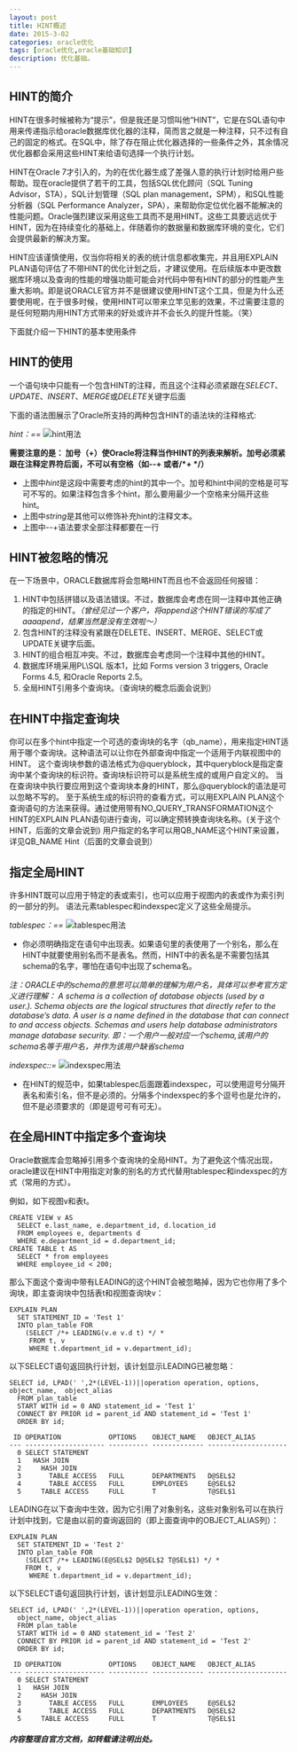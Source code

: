 ```yaml
---
layout: post
title: HINT概述
date: 2015-3-02
categories: oracle优化
tags: [oracle优化,oracle基础知识]
description: 优化基础。
---
```


## HINT的简介
HINT在很多时候被称为“提示”，但是我还是习惯叫他“HINT”，它是在SQL语句中用来传递指示给oracle数据库优化器的注释，简而言之就是一种注释，只不过有自己的固定的格式。在SQL中，除了存在阻止优化器选择的一些条件之外，其余情况优化器都会采用这些HINT来给语句选择一个执行计划。

HINT在Oracle 7才引入的，为的在优化器生成了差强人意的执行计划时给用户些帮助。现在oracle提供了若干的工具，包括SQL优化顾问（SQL Tuning Advisor，STA），SQL计划管理（SQL plan management，SPM），和SQL性能分析器（SQL Performance Analyzer，SPA），来帮助你定位优化器不能解决的性能问题。Oracle强烈建议采用这些工具而不是用HINT。这些工具要远远优于HINT，因为在持续变化的基础上，伴随着你的数据量和数据库环境的变化，它们会提供最新的解决方案。

HINT应该谨慎使用，仅当你将相关的表的统计信息都收集完，并且用EXPLAIN PLAN语句评估了不带HINT的优化计划之后，才建议使用。在后续版本中更改数据库环境以及查询的性能的增强功能可能会对代码中带有HINT的部分的性能产生重大影响。即是说ORACLE官方并不是很建议使用HINT这个工具，但是为什么还要使用呢，在于很多时候，使用HINT可以带来立竿见影的效果，不过需要注意的是任何短期内用HINT方式带来的好处或许并不会长久的提升性能。（笑）


下面就介绍一下HINT的基本使用条件
## HINT的使用
一个语句块中只能有一个包含HINT的注释，而且这个注释必须紧跟在*SELECT*、*UPDATE*、*INSERT*、*MERGE*或*DELETE*关键字后面

下面的语法图展示了Oracle所支持的两种包含HINT的语法块的注释格式:

*hint：==*
![hint用法](https://docs.oracle.com/cd/E11882_01/server.112/e41084/img/hint.gif)

**需要注意的是： 加号（+）使Oracle将注释当作HINT的列表来解析。加号必须紧跟在注释定界符后面，不可以有空格（如--+ 或者/\*+ \*/）**
- 上图中*hint*是这段中需要考虑的hint的其中一个。加号和hint中间的空格是可写可不写的。如果注释包含多个hint，那么要用最少一个空格来分隔开这些hint。
- 上图中*string*是其他可以修饰补充hint的注释文本。
- 上图中--+语法要求全部注释都要在一行

## HINT被忽略的情况
在一下场景中，ORACLE数据库将会忽略HINT而且也不会返回任何报错：
1. HINT中包括拼错以及语法错误。不过，数据库会考虑在同一注释中其他正确的指定的HINT。*（曾经见过一个客户，将append这个HINT错误的写成了aaaapend，结果当然是没有生效啦～）*
2. 包含HINT的注释没有紧跟在DELETE、INSERT、MERGE、SELECT或UPDATE关键字后面。
3. HINT的组合相互冲突。不过，数据库会考虑同一个注释中其他的HINT。
4. 数据库环境采用PL\SQL 版本1，比如 Forms version 3 triggers, Oracle Forms 4.5, 和Oracle Reports 2.5。
5. 全局HINT引用多个查询块。（查询块的概念后面会说到）

## 在HINT中指定查询块
你可以在多个hint中指定一个可选的查询块的名字（qb_name），用来指定HINT适用于哪个查询块。这种语法可以让你在外部查询中指定一个适用于内联视图中的HINT。
这个查询块参数的语法格式为@queryblock，其中queryblock是指定查询中某个查询块的标识符。查询块标识符可以是系统生成的或用户自定义的。 当在查询块中执行要应用到这个查询块本身的HINT，那么@queryblock的语法是可以忽略不写的。
至于系统生成的标识符的查看方式，可以用EXPLAIN PLAN这个查询语句的方法来获得。通过使用带有NO_QUERY_TRANSFORMATION这个HINT的EXPLAIN PLAN语句进行查询，可以确定预转换查询块名称。(关于这个HINT，后面的文章会说到)
用户指定的名字可以用QB_NAME这个HINT来设置，详见QB_NAME Hint（后面的文章会说到）

## 指定全局HINT
许多HINT既可以应用于特定的表或索引，也可以应用于视图内的表或作为索引列的一部分的列。 语法元素tablespec和indexspec定义了这些全局提示。

*tablespec：==*
![tablespec用法](https://docs.oracle.com/cd/E11882_01/server.112/e41084/img/tablespec.gif)

- 你必须明确指定在语句中出现表。如果语句里的表使用了一个别名，那么在HINT中就要使用别名而不是表名。然而，HINT中的表名是不需要包括其schema的名字，哪怕在语句中出现了schema名。

*注：ORACLE中的schema的意思可以简单的理解为用户名，具体可以参考官方定义进行理解：
A schema is a collection of database objects (used by a user.). 
Schema objects are the logical structures that directly refer to the database’s data.
A user is a name defined in the database that can connect to and access objects.
Schemas and users help database administrators manage database security.
即：一个用户一般对应一个schema,该用户的schema名等于用户名，并作为该用户缺省schema*

*indexspec::=*
![indexspec用法](https://docs.oracle.com/cd/E11882_01/server.112/e41084/img/indexspec.gif)
- 在HINT的规范中，如果tablespec后面跟着indexspec，可以使用逗号分隔开表名和索引名，但不是必须的。分隔多个indexspec的多个逗号也是允许的，但不是必须要求的（即是逗号可有可无）。

## 在全局HINT中指定多个查询块
Oracle数据库会忽略掉引用多个查询块的全局HINT。为了避免这个情况出现，oracle建议在HINT中用指定对象的别名的方式代替用tablespec和indexspec的方式（常用的方式）。

例如，如下视图v和表t。

    CREATE VIEW v AS
      SELECT e.last_name, e.department_id, d.location_id
      FROM employees e, departments d
      WHERE e.department_id = d.department_id;
    CREATE TABLE t AS
      SELECT * from employees
      WHERE employee_id < 200;

那么下面这个查询中带有LEADING的这个HINT会被忽略掉，因为它也你用了多个询块，即主查询块中包括表t和视图查询块v：

    EXPLAIN PLAN
      SET STATEMENT_ID = 'Test 1'
      INTO plan_table FOR
        (SELECT /*+ LEADING(v.e v.d t) */ *
         FROM t, v
         WHERE t.department_id = v.department_id);

以下SELECT语句返回执行计划，该计划显示LEADING已被忽略：

    SELECT id, LPAD(' ',2*(LEVEL-1))||operation operation, options, object_name,  object_alias
      FROM plan_table
      START WITH id = 0 AND statement_id = 'Test 1'
      CONNECT BY PRIOR id = parent_id AND statement_id = 'Test 1'
      ORDER BY id;

     ID OPERATION            OPTIONS    OBJECT_NAME   OBJECT_ALIAS
    --- -------------------- ---------- ------------- --------------------
      0 SELECT STATEMENT
      1   HASH JOIN
      2     HASH JOIN
      3       TABLE ACCESS   FULL       DEPARTMENTS   D@SEL$2
      4       TABLE ACCESS   FULL       EMPLOYEES     E@SEL$2
      5     TABLE ACCESS     FULL       T             T@SEL$1

LEADING在以下查询中生效，因为它引用了对象别名，这些对象别名可以在执行计划中找到，它是由以前的查询返回的（即上面查询中的OBJECT_ALIAS列）：

    EXPLAIN PLAN
      SET STATEMENT_ID = 'Test 2'
      INTO plan_table FOR
        (SELECT /*+ LEADING(E@SEL$2 D@SEL$2 T@SEL$1) */ *
        FROM t, v
         WHERE t.department_id = v.department_id);

以下SELECT语句返回执行计划，该计划显示LEADING生效：

    SELECT id, LPAD(' ',2*(LEVEL-1))||operation operation, options,
      object_name, object_alias
      FROM plan_table
      START WITH id = 0 AND statement_id = 'Test 2'
      CONNECT BY PRIOR id = parent_id AND statement_id = 'Test 2'
      ORDER BY id;

     ID OPERATION            OPTIONS    OBJECT_NAME   OBJECT_ALIAS
    --- -------------------- ---------- ------------- --------------------
      0 SELECT STATEMENT
      1   HASH JOIN
      2     HASH JOIN
      3       TABLE ACCESS   FULL       EMPLOYEES     E@SEL$2
      4       TABLE ACCESS   FULL       DEPARTMENTS   D@SEL$2
      5     TABLE ACCESS     FULL       T             T@SEL$1




###### **内容整理自官方文档，如转载请注明出处。**
